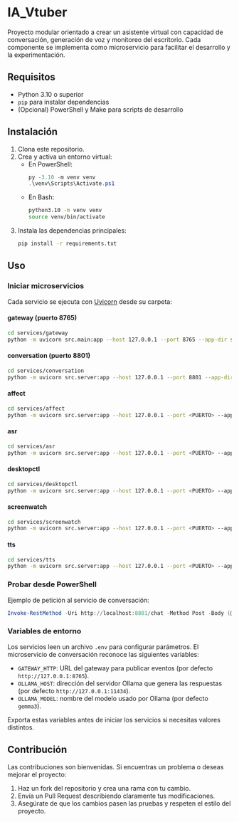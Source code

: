 # IA_Vtuber

Proyecto modular orientado a crear un asistente virtual con capacidad de conversación, generación de voz y monitoreo del escritorio. Cada componente se implementa como microservicio para facilitar el desarrollo y la experimentación.

## Requisitos

- Python 3.10 o superior
- `pip` para instalar dependencias
- (Opcional) PowerShell y Make para scripts de desarrollo

## Instalación

1. Clona este repositorio.
2. Crea y activa un entorno virtual:
   - En PowerShell:
     ```powershell
     py -3.10 -m venv venv
     .\venv\Scripts\Activate.ps1
     ```
   - En Bash:
     ```bash
     python3.10 -m venv venv
     source venv/bin/activate
     ```
3. Instala las dependencias principales:
   ```bash
   pip install -r requirements.txt
   ```

## Uso

### Iniciar microservicios
Cada servicio se ejecuta con [Uvicorn](https://www.uvicorn.org/) desde su carpeta:

#### gateway (puerto 8765)
```bash
cd services/gateway
python -m uvicorn src.main:app --host 127.0.0.1 --port 8765 --app-dir src
```

#### conversation (puerto 8801)
```bash
cd services/conversation
python -m uvicorn src.server:app --host 127.0.0.1 --port 8801 --app-dir src
```

#### affect
```bash
cd services/affect
python -m uvicorn src.server:app --host 127.0.0.1 --port <PUERTO> --app-dir src
```

#### asr
```bash
cd services/asr
python -m uvicorn src.server:app --host 127.0.0.1 --port <PUERTO> --app-dir src
```

#### desktopctl
```bash
cd services/desktopctl
python -m uvicorn src.server:app --host 127.0.0.1 --port <PUERTO> --app-dir src
```

#### screenwatch
```bash
cd services/screenwatch
python -m uvicorn src.server:app --host 127.0.0.1 --port <PUERTO> --app-dir src
```

#### tts
```bash
cd services/tts
python -m uvicorn src.server:app --host 127.0.0.1 --port <PUERTO> --app-dir src
```

### Probar desde PowerShell
Ejemplo de petición al servicio de conversación:

```powershell
Invoke-RestMethod -Uri http://localhost:8801/chat -Method Post -Body (@{text = 'Hola'} | ConvertTo-Json) -ContentType 'application/json'
```

### Variables de entorno
Los servicios leen un archivo `.env` para configurar parámetros. El microservicio de conversación reconoce las siguientes variables:

* `GATEWAY_HTTP`: URL del gateway para publicar eventos (por defecto `http://127.0.0.1:8765`).
* `OLLAMA_HOST`: dirección del servidor Ollama que genera las respuestas (por defecto `http://127.0.0.1:11434`).
* `OLLAMA_MODEL`: nombre del modelo usado por Ollama (por defecto `gemma3`).

Exporta estas variables antes de iniciar los servicios si necesitas valores distintos.

## Contribución

Las contribuciones son bienvenidas. Si encuentras un problema o deseas mejorar el proyecto:

1. Haz un fork del repositorio y crea una rama con tu cambio.
2. Envía un Pull Request describiendo claramente tus modificaciones.
3. Asegúrate de que los cambios pasen las pruebas y respeten el estilo del proyecto.
